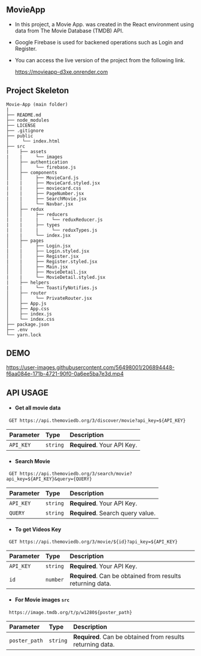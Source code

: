 ## MovieApp

* In this project, a Movie App. was created in the React environment using data from The Movie Database (TMDB) API.
* Google Firebase is used for backened operations such as Login and Register.
* You can access the live version of the project from the following link.

  https://movieapp-d3xe.onrender.com

## Project Skeleton

```
Movie-App (main folder)
|
├── README.md 
├── node_modules
├── LICENSE
├── .gitignore     
├── public
│     └── index.html
├── src
|    ├── assets
|    |     └── images
│    ├── authentication
│    │     └── firebase.js
│    ├── components
│    │     ├── MovieCard.js
|    |     ├── MovieCard.styled.jsx
|    |     ├── moviecard.css
|    |     ├── PageNumber.jsx
|    |     ├── SearchMovie.jsx 
│    │     └── Navbar.jsx
│    ├── redux
│    │     ├── reducers
|    |     |     └── reduxReducer.js
|    |     ├── types
|    |     |     └── reduxTypes.js 
|    |     └── index.jsx
│    ├── pages
│    │     ├── Login.jsx
|    |     ├── Login.styled.jsx
│    │     ├── Register.jsx
|    |     ├── Register.styled.jsx
│    │     ├── Main.jsx
│    │     ├── MovieDetail.jsx
|    |     └── MovieDetail.styled.jsx
|    ├── helpers
|    |     └── ToastifyNotifies.js
│    ├── router
│    │     └── PrivateRouter.jsx
│    ├── App.js
│    ├── App.css
│    ├── index.js
│    └── index.css
├── package.json
├── .env
└── yarn.lock
```

## DEMO

https://user-images.githubusercontent.com/56498001/206894448-f6aa084e-171b-4721-90f0-0a6ee5ba7e3d.mp4

## API USAGE

* #### Get all movie data

```
 GET https://api.themoviedb.org/3/discover/movie?api_key=${API_KEY}
```

| Parameter | Type     | Description                |
| :-------- | :------- | :------------------------- |
| `API_KEY` | `string` | **Required**. Your API Key. |

* #### Search Movie

```
 GET https://api.themoviedb.org/3/search/movie?api_key=${API_KEY}&query={QUERY}
```

| Parameter | Type     | Description                |
| :-------- | :------- | :-------------------------------- |
| `API_KEY` | `string` | **Required**. Your API Key. |
| `QUERY`   | `string` | **Required**. Search query value. |

* #### To get Videos Key

```
 GET https://api.themoviedb.org/3/movie/${id}?api_key=${API_KEY}
```

| Parameter | Type     | Description                |
| :-------- | :------- | :-------------------------------- |
| `API_KEY` | `string` | **Required**. Your API Key. |
| `id`      | `number` | **Required**. Can be obtained from results returning data. |

* #### For Movie images `src`

```
 https://image.tmdb.org/t/p/w1280${poster_path}
```

| Parameter     | Type     | Description                |
| :--------     | :------- | :-------------------------------- |
| `poster_path` | `string` | **Required**. Can be obtained from results returning data. |
